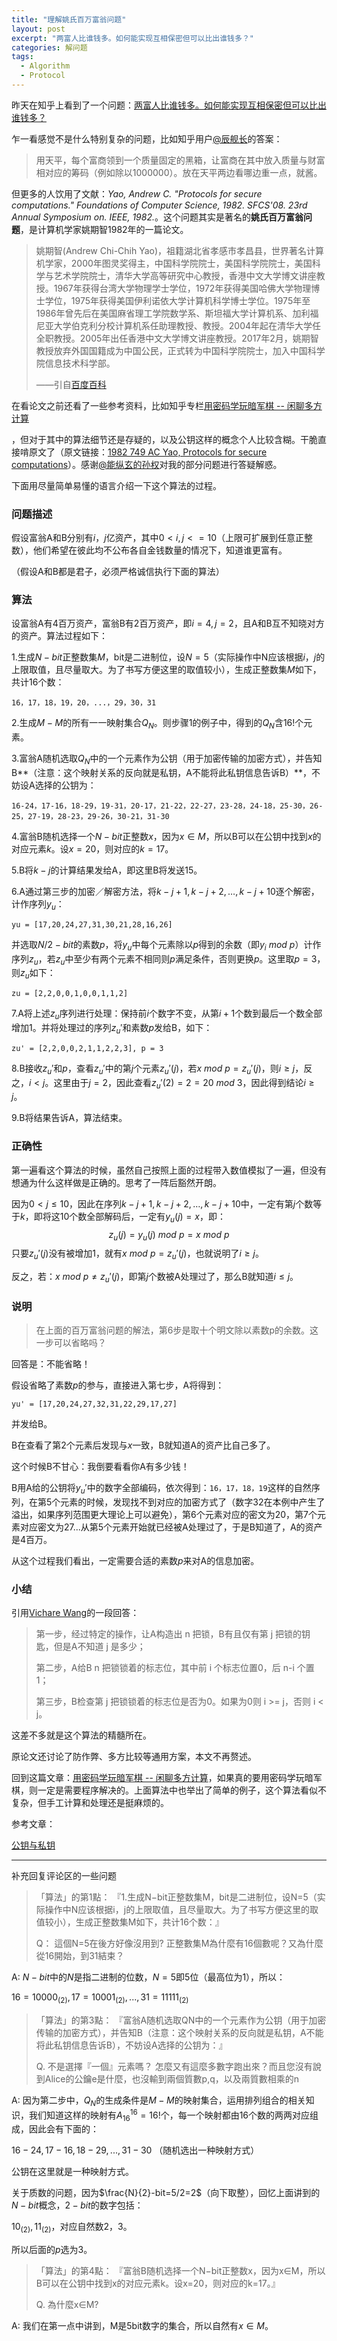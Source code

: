 ```yaml
---
title: "理解姚氏百万富翁问题"
layout: post
excerpt: "两富人比谁钱多。如何能实现互相保密但可以比出谁钱多？"
categories: 解问题
tags:
  - Algorithm
  - Protocol
---
```


昨天在知乎上看到了一个问题：[两富人比谁钱多。如何能实现互相保密但可以比出谁钱多？](https://www.zhihu.com/question/66376147)

乍一看感觉不是什么特别复杂的问题，比如知乎用户[@辰舰长](https://www.zhihu.com/people/chen-f-32/activities)的答案：

> 用天平，每个富商领到一个质量固定的黑箱，让富商在其中放入质量与财富相对应的筹码（例如除以1000000）。放在天平两边看哪边重一点，就酱。

但更多的人饮用了文献：*Yao, Andrew C. "Protocols for secure computations." *Foundations of Computer Science, 1982. SFCS'08. 23rd Annual Symposium on*. IEEE, 1982.*。这个问题其实是著名的**姚氏百万富翁问题**，是计算机学家姚期智1982年的一篇论文。

> 姚期智(Andrew Chi-Chih Yao)，祖籍湖北省孝感市孝昌县，世界著名计算机学家，2000年图灵奖得主，中国科学院院士，美国科学院院士，美国科学与艺术学院院士，清华大学高等研究中心教授，香港中文大学博文讲座教授。1967年获得台湾大学物理学士学位，1972年获得美国哈佛大学物理博士学位，1975年获得美国伊利诺依大学计算机科学博士学位。1975年至1986年曾先后在美国麻省理工学院数学系、斯坦福大学计算机系、加利福尼亚大学伯克利分校计算机系任助理教授、教授。2004年起在清华大学任全职教授。2005年出任香港中文大学博文讲座教授。2017年2月，姚期智教授放弃外国国籍成为中国公民，正式转为中国科学院院士，加入中国科学院信息技术科学部。
>
> ——引自[百度百科](https://baike.baidu.com/item/%E5%A7%9A%E6%9C%9F%E6%99%BA/10170340?fr=aladdin)

在看论文之前还看了一些参考资料，比如知乎专栏[用密码学玩暗军棋 -- 闲聊多方计算](https://daily.zhihu.com/story/9304295)

，但对于其中的算法细节还是存疑的，以及公钥这样的概念个人比较含糊。干脆直接啃原文了（原文链接：[1982 749 AC Yao, Protocols for secure computations](https://wenku.baidu.com/view/fa0dfdf43186bceb19e8bbee.html)）。感谢[@能纵玄的孙权](https://www.zhihu.com/people/dai-chao-25/activities)对我的部分问题进行答疑解惑。

下面用尽量简单易懂的语言介绍一下这个算法的过程。

### 问题描述

假设富翁A和B分别有$i$，$j$亿资产，其中$0<i,j<=10$（上限可扩展到任意正整数），他们希望在彼此均不公布各自金钱数量的情况下，知道谁更富有。

（假设A和B都是君子，必须严格诚信执行下面的算法）

### 算法

设富翁A有4百万资产，富翁B有2百万资产，即$i=4,j=2$，且A和B互不知晓对方的资产。算法过程如下：

1.生成$N-bit$正整数集$M$，bit是二进制位，设$N=5$（实际操作中N应该根据$i，j$的上限取值，且尽量取大。为了书写方便这里的取值较小），生成正整数集$M$如下，共计16个数：

```
16，17，18，19，20，...，29，30，31
```

2.生成$M-M$的所有一一映射集合$Q_N$。则步骤1的例子中，得到的$Q_N$含$16!$个元素。

3.富翁A随机选取$Q_N$中的一个元素作为公钥（用于加密传输的加密方式），并告知B**（注意：这个映射关系的反向就是私钥，A不能将此私钥信息告诉B）**，不妨设A选择的公钥为：

```
16-24，17-16，18-29，19-31，20-17，21-22，22-27，23-28，24-18，25-30，26-25，27-19，28-23，29-26，30-21，31-30
```

4.富翁B随机选择一个$N-bit$正整数$x$，因为$x\in M$，所以B可以在公钥中找到$x$的对应元素$k$。设$x = 20$，则对应的$k=17$。

5.B将$k-j$的计算结果发给A，即这里B将发送15。

6.A通过第三步的加密／解密方法，将$k-j+1,k-j+2,…,k-j+10$逐个解密，计作序列$y_u$：

```
yu = [17,20,24,27,31,30,21,28,16,26]
```

并选取$N/2-bit$的素数$p$，将$y_u$中每个元素除以$p$得到的余数（即$y_i\ mod\ p$）计作序列$z_u$，若$z_u$中至少有两个元素不相同则$p$满足条件，否则更换$p$。这里取$p=3$，则$z_u$如下：

```
zu = [2,2,0,0,1,0,0,1,1,2]
```

7.A将上述$z_u$序列进行处理：保持前$i$个数字不变，从第$i+1$个数到最后一个数全部增加1。并将处理过的序列$z_u'$和素数$p$发给B，如下：

```
zu' = [2,2,0,0,2,1,1,2,2,3], p = 3
```

8.B接收$z_u'$和$p$，查看$z_u'$中的第$j$个元素$z_u'(j)$，若$x\ mod\ p = z_u'(j)$，则$i\geq j$，反之，$i<j$。这里由于$j=2$，因此查看$z_u'(2) = 2 = 20\ mod\ 3$，因此得到结论$i \ge j$。

9.B将结果告诉A，算法结束。

### 正确性

第一遍看这个算法的时候，虽然自己按照上面的过程带入数值模拟了一遍，但没有想通为什么这样做是正确的。思考了一阵后豁然开朗。

因为$0<j\le10$，因此在序列$k-j+1,k-j+2,…,k-j+10$中，一定有第$j$个数等于$k$，即将这10个数全部解码后，一定有$y_u(j) = x$，即：
$$
z_u(j)=y_u(j)\ mod\ p = x\ mod\ p
$$
只要$z_u'(j)$没有被增加1，就有$x\ mod\ p = z_u'(j)$，也就说明了$i\ge j$。

反之，若：$x\ mod\ p\neq z_u'(j)$，即第$j$个数被A处理过了，那么B就知道$i\le j$。

### 说明

> 在上面的百万富翁问题的解法，第6步是取十个明文除以素数p的余数。这一步可以省略吗？

回答是：不能省略！

假设省略了素数$p$的参与，直接进入第七步，A将得到：

```
yu' = [17,20,24,27,32,31,22,29,17,27]
```

并发给B。

B在查看了第2个元素后发现与$x$一致，B就知道A的资产比自己多了。

这个时候B不甘心：我倒要看看你A有多少钱！

B用A给的公钥将$y_u'$中的数字全部编码，依次得到：`16，17，18，19`这样的自然序列，在第5个元素的时候，发现找不到对应的加密方式了（数字32在本例中产生了溢出，如果序列范围更大理论上可以避免），第6个元素对应的密文为20，第7个元素对应密文为27...从第5个元素开始就已经被A处理过了，于是B知道了，A的资产是4百万。

从这个过程我们看出，一定需要合适的素数$p$来对A的信息加密。

### 小结

引用[Vichare Wang](https://www.zhihu.com/question/66376147/answer/242254093)的一段回答：

> 第一步，经过特定的操作，让A构造出 n 把锁，B有且仅有第 j 把锁的钥匙，但是A不知道 j 是多少；
>
> 第二步，A给B n 把锁锁着的标志位，其中前 i 个标志位置0，后 n-i 个置1；
>
> 第三步，B检查第 j 把锁锁着的标志位是否为0。如果为0则 i >= j，否则 i < j。

这差不多就是这个算法的精髓所在。

原论文还讨论了防作弊、多方比较等通用方案，本文不再赘述。

回到这篇文章：[用密码学玩暗军棋 -- 闲聊多方计算](https://daily.zhihu.com/story/9304295)，如果真的要用密码学玩暗军棋，则一定是需要程序解决的。上面算法中也举出了简单的例子，这个算法看似不复杂，但手工计算和处理还是挺麻烦的。



参考文章：

[公钥与私钥](http://www.blogjava.net/yxhxj2006/archive/2012/10/15/389547.html)

---

补充回复评论区的一些问题

> 「算法」的第1點： 『1.生成N−bit正整数集M，bit是二进制位，设N=5（实际操作中N应该根据i，j的上限取值，且尽量取大。为了书写方便这里的取值较小），生成正整数集M如下，共计16个数：』 
>
> Q： 這個N=5在後方好像沒用到? 正整數集M為什麼有16個數呢？又為什麼從16開始，到31結束？ 

A: $N-bit$中的$N$是指二进制的位数，$N=5$即5位（最高位为1），所以：

$16=10000_{(2)}, 17=10001_{(2)}, ..., 31=11111_{(2)}$ 

> 「算法」的第3點： 『富翁A随机选取QN中的一个元素作为公钥（用于加密传输的加密方式），并告知B（注意：这个映射关系的反向就是私钥，A不能将此私钥信息告诉B），不妨设A选择的公钥为：』 
>
> Q. 不是選擇『一個』元素嗎？ 怎麼又有這麼多數字跑出來？而且您沒有說到Alice的公鑰e是什麼，也沒輸到兩個質數p,q，以及兩質數相乘的n 

A: 因为第二步中，$Q_N$的生成条件是$M-M$的映射集合，运用排列组合的相关知识，我们知道这样的映射有$A_{16}^{16}=16!$个，每一个映射都由16个数的两两对应组成，因此会有下面的：

$16-24, 17-16, 18-29,...,31-30$ （随机选出一种映射方式）

公钥在这里就是一种映射方式。

关于质数的问题，因为$\frac{N}{2}-bit=5/2=2$（向下取整），回忆上面讲到的$N-bit$概念，$2-bit$的数字包括：

$10_{(2)},11_{(2)}$，对应自然数2，3。

所以后面的$p$选为3。

> 「算法」的第4點： 『富翁B随机选择一个N−bit正整数x，因为x∈M，所以B可以在公钥中找到x的对应元素k。设x=20，则对应的k=17。』 
>
> Q. 為什麼x∈M?

A: 我们在第一点中讲到，M是5bit数字的集合，所以自然有$x\in M$。